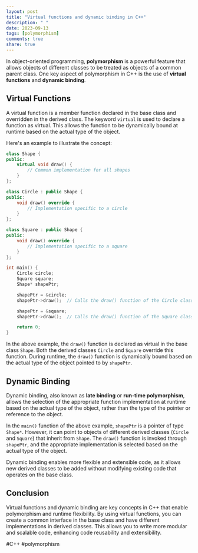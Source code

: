 ```yaml
---
layout: post
title: "Virtual functions and dynamic binding in C++"
description: " "
date: 2023-09-13
tags: [polymorphism]
comments: true
share: true
---
```


In object-oriented programming, **polymorphism** is a powerful feature that allows objects of different classes to be treated as objects of a common parent class. One key aspect of polymorphism in C++ is the use of **virtual functions** and **dynamic binding**.

## Virtual Functions

A virtual function is a member function declared in the base class and overridden in the derived class. The keyword `virtual` is used to declare a function as virtual. This allows the function to be dynamically bound at runtime based on the actual type of the object.

Here's an example to illustrate the concept:

```cpp
class Shape {
public:
    virtual void draw() {
        // Common implementation for all shapes
    }
};

class Circle : public Shape {
public:
    void draw() override {
        // Implementation specific to a circle
    }
};

class Square : public Shape {
public:
    void draw() override {
        // Implementation specific to a square
    }
};

int main() {
    Circle circle;
    Square square;
    Shape* shapePtr;

    shapePtr = &circle;
    shapePtr->draw();  // Calls the draw() function of the Circle class

    shapePtr = &square;
    shapePtr->draw();  // Calls the draw() function of the Square class

    return 0;
}
```

In the above example, the `draw()` function is declared as virtual in the base class `Shape`. Both the derived classes `Circle` and `Square` override this function. During runtime, the `draw()` function is dynamically bound based on the actual type of the object pointed to by `shapePtr`.

## Dynamic Binding

Dynamic binding, also known as **late binding** or **run-time polymorphism**, allows the selection of the appropriate function implementation at runtime based on the actual type of the object, rather than the type of the pointer or reference to the object.

In the `main()` function of the above example, `shapePtr` is a pointer of type `Shape*`. However, it can point to objects of different derived classes (`Circle` and `Square`) that inherit from `Shape`. The `draw()` function is invoked through `shapePtr`, and the appropriate implementation is selected based on the actual type of the object.

Dynamic binding enables more flexible and extensible code, as it allows new derived classes to be added without modifying existing code that operates on the base class.

## Conclusion

Virtual functions and dynamic binding are key concepts in C++ that enable polymorphism and runtime flexibility. By using virtual functions, you can create a common interface in the base class and have different implementations in derived classes. This allows you to write more modular and scalable code, enhancing code reusability and extensibility.

#C++ #polymorphism